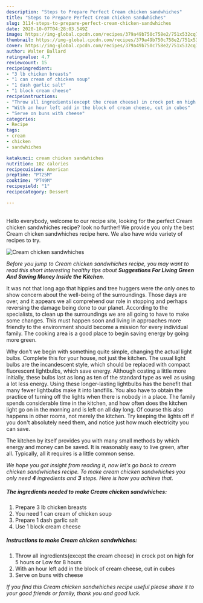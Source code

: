 ```yaml
---
description: "Steps to Prepare Perfect Cream chicken sandwhiches"
title: "Steps to Prepare Perfect Cream chicken sandwhiches"
slug: 3114-steps-to-prepare-perfect-cream-chicken-sandwhiches
date: 2020-10-07T04:28:03.549Z
image: https://img-global.cpcdn.com/recipes/379a49b750c758e2/751x532cq70/cream-chicken-sandwhiches-recipe-main-photo.jpg
thumbnail: https://img-global.cpcdn.com/recipes/379a49b750c758e2/751x532cq70/cream-chicken-sandwhiches-recipe-main-photo.jpg
cover: https://img-global.cpcdn.com/recipes/379a49b750c758e2/751x532cq70/cream-chicken-sandwhiches-recipe-main-photo.jpg
author: Walter Ballard
ratingvalue: 4.7
reviewcount: 15
recipeingredient:
- "3 lb chicken breasts"
- "1 can cream of chicken soup"
- "1 dash garlic salt"
- "1 block cream cheese"
recipeinstructions:
- "Throw all ingredients(except the cream cheese) in crock pot on high for 5 hours or Low for 8 hours"
- "With an hour left add in the block of cream cheese, cut in cubes"
- "Serve on buns with cheese"
categories:
- Recipe
tags:
- cream
- chicken
- sandwhiches

katakunci: cream chicken sandwhiches 
nutrition: 102 calories
recipecuisine: American
preptime: "PT25M"
cooktime: "PT49M"
recipeyield: "1"
recipecategory: Dessert

---
```

<br>
Hello everybody, welcome to our recipe site, looking for the perfect Cream chicken sandwhiches recipe? look no further! We provide you only the best Cream chicken sandwhiches recipe here. We also have wide variety of recipes to try.
<br>


![Cream chicken sandwhiches](https://img-global.cpcdn.com/recipes/379a49b750c758e2/751x532cq70/cream-chicken-sandwhiches-recipe-main-photo.jpg)

<i>Before you jump to Cream chicken sandwhiches recipe, you may want to read this short interesting healthy tips about 
<strong>Suggestions For Living Green And Saving Money Inside the Kitchen</strong>.</i>
</br>

It was not that long ago that hippies and tree huggers were the only ones to show concern about the well-being of the surroundings. Those days are over, and it appears we all comprehend our role in stopping and perhaps reversing the damage being done to our planet. According to the specialists, to clean up the surroundings we are all going to have to make some changes. This must happen soon and living in approaches more friendly to the environment should become a mission for every individual family. The cooking area is a good place to begin saving energy by going more green.

Why don't we begin with something quite simple, changing the actual light bulbs. Complete this for your house, not just the kitchen. The usual light bulbs are the incandescent style, which should be replaced with compact fluorescent lightbulbs, which save energy. Although costing a little more initially, these bulbs last as long as ten of the standard type as well as using a lot less energy. Using these longer-lasting lightbulbs has the benefit that many fewer lightbulbs make it into landfills. You also have to obtain the practice of turning off the lights when there is nobody in a place. The family spends considerable time in the kitchen, and how often does the kitchen light go on in the morning and is left on all day long. Of course this also happens in other rooms, not merely the kitchen. Try keeping the lights off if you don't absolutely need them, and notice just how much electricity you can save.

The kitchen by itself provides you with many small methods by which energy and money can be saved. It is reasonably easy to live green, after all. Typically, all it requires is a little common sense.


<i>We hope you got insight from reading it, now let's go back to cream chicken sandwhiches recipe. To make cream chicken sandwhiches you only need <strong>4</strong> ingredients and <strong>3</strong> steps. Here is how you achieve that.
</i>

##### The ingredients needed to make Cream chicken sandwhiches:

1. Prepare 3 lb chicken breasts
1. You need 1 can cream of chicken soup
1. Prepare 1 dash garlic salt
1. Use 1 block cream cheese


##### Instructions to make Cream chicken sandwhiches:

1. Throw all ingredients(except the cream cheese) in crock pot on high for 5 hours or Low for 8 hours
1. With an hour left add in the block of cream cheese, cut in cubes
1. Serve on buns with cheese


<i>If you find this Cream chicken sandwhiches recipe useful please share it to your good friends or family, thank you and good luck.</i>
